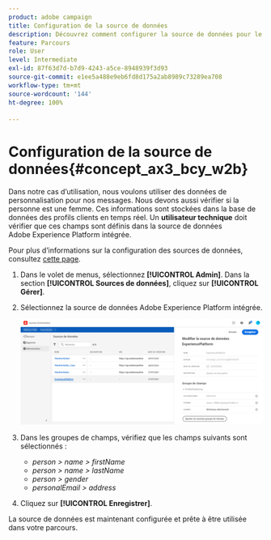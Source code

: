 ```yaml
---
product: adobe campaign
title: Configuration de la source de données
description: Découvrez comment configurer la source de données pour le cas d’utilisation simple de parcours
feature: Parcours
role: User
level: Intermediate
exl-id: 87f63d7d-b7d9-4243-a5ce-8948939f3d93
source-git-commit: e1ee5a488e9eb6fd8d175a2ab8989c73289ea708
workflow-type: tm+mt
source-wordcount: '144'
ht-degree: 100%

---
```


# Configuration de la source de données{#concept_ax3_bcy_w2b}

Dans notre cas d’utilisation, nous voulons utiliser des données de personnalisation pour nos messages. Nous devons aussi vérifier si la personne est une femme. Ces informations sont stockées dans la base de données des profils clients en temps réel. Un **utilisateur technique** doit vérifier que ces champs sont définis dans la source de données Adobe Experience Platform intégrée.

Pour plus d’informations sur la configuration des sources de données, consultez [cette page](../datasource/about-data-sources.md).


1. Dans le volet de menus, sélectionnez **[!UICONTROL Admin]**. Dans la section **[!UICONTROL Sources de données]**, cliquez sur **[!UICONTROL Gérer]**.
1. Sélectionnez la source de données Adobe Experience Platform intégrée.

   ![](../assets/journey23.png)

1. Dans les groupes de champs, vérifiez que les champs suivants sont sélectionnés :

   * _person > name > firstName_
   * _person > name > lastName_
   * _person > gender_
   * _personalEmail > address_

1. Cliquez sur **[!UICONTROL Enregistrer]**.

La source de données est maintenant configurée et prête à être utilisée dans votre parcours.
